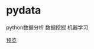 # pydata
python数据分析 数据挖掘 机器学习

[预览](https://nbviewer.jupyter.org/github/jingsupo/pydata/tree/master "jupyter notebook")
